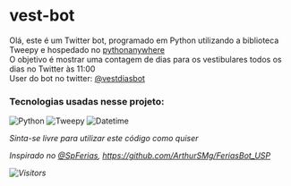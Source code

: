 # vest-bot

Olá, este é um Twitter bot, programado em Python utilizando a biblioteca Tweepy e hospedado no <a href="https://www.pythonanywhere.com">pythonanywhere</a><br>
O objetivo é mostrar uma contagem de dias para os vestibulares todos os dias no Twitter às 11:00<br>
User do bot no twitter: <a href="https://twitter.com/diasvestbot">@vestdiasbot</a>



### Tecnologias usadas nesse projeto:
![Python](https://img.shields.io/badge/Python-4C53AD?style=for-the-badge&logo=python&logoColor=yellow)
![Tweepy](https://img.shields.io/badge/tweepy-809B7B?style=for-the-badge&logo=tweepy&logoColor=yellow)
![Datetime](https://img.shields.io/badge/datetime-DA532F?style=for-the-badge&logo=datetime&logoColor=yellow)

<i>Sinta-se livre para utilizar este código como quiser</i>

<i>Inspirado no <a href="https://twitter.com/SpFerias">@SpFerias</a>, https://github.com/ArthurSMg/FeriasBot_USP

  
 ![Visitors](https://api.visitorbadge.io/api/VisitorHit?user=oliveiraeliel&vest-bot&countColor=%237B1E7A)

